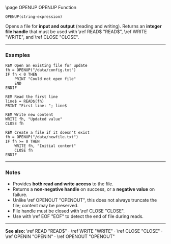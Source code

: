 \page OPENUP OPENUP Function

```basic
OPENUP(string-expression)
```

Opens a file for **input and output** (reading and writing).
Returns an **integer file handle** that must be used with \ref READ\$ "READ\$", \ref WRITE "WRITE", and \ref CLOSE "CLOSE".

---

### Examples

```basic
REM Open an existing file for update
fh = OPENUP("/data/config.txt")
IF fh < 0 THEN
    PRINT "Could not open file"
    END
ENDIF

REM Read the first line
line$ = READ$(fh)
PRINT "First line: "; line$

REM Write new content
WRITE fh, "Updated value"
CLOSE fh
```

```basic
REM Create a file if it doesn't exist
fh = OPENUP("/data/newfile.txt")
IF fh >= 0 THEN
    WRITE fh, "Initial content"
    CLOSE fh
ENDIF
```

---

### Notes

* Provides **both read and write access** to the file.
* Returns a **non-negative handle** on success, or a **negative value** on failure.
* Unlike \ref OPENOUT "OPENOUT", this does not always truncate the file; content may be preserved.
* File handle must be closed with \ref CLOSE "CLOSE".
* Use with \ref EOF "EOF" to detect the end of file during reads.

---

**See also:**
\ref READ "READ\$" · \ref WRITE "WRITE" · \ref CLOSE "CLOSE" · \ref OPENIN "OPENIN" · \ref OPENOUT "OPENOUT"
